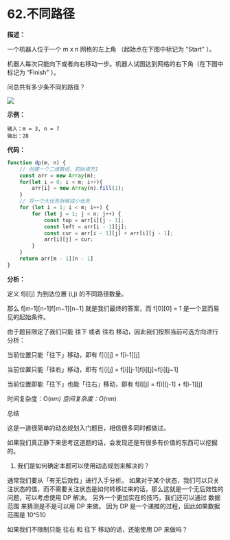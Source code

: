 # 62.不同路径

**描述：**

一个机器人位于一个 m x n 网格的左上角 （起始点在下图中标记为 “Start” ）。

机器人每次只能向下或者向右移动一步。机器人试图达到网格的右下角（在下图中标记为 “Finish” ）。

问总共有多少条不同的路径？

<img src="https://assets.leetcode.com/uploads/2018/10/22/robot_maze.png" />

**示例：**

```
输入：m = 3, n = 7
输出：28
```

**代码：**

```js
function dp(m, n) {
    // 创建一个二维数组，初始填充1
    const arr = new Array(m);
    for(let i = 0; i < m; i++){
        arr[i] = new Array(n).fill(1);
    }
    // 将一个大任务拆解成小任务
    for (let i = 1; i < m; i++) {
        for (let j = 1; j < n; j++) {
            const top = arr[i][j - 1];
            const left = arr[i - 1][j];
            const cur = arr[i - 1][j] + arr[i][j - 1];
            arr[i][j] = cur;
        }
    }
    return arr[m - 1][n - 1]
}
```

**分析：**

定义 f[i][j] 为到达位置 (i,j) 的不同路径数量。

那么 f[m-1][n-1]f[m−1][n−1] 就是我们最终的答案，而 f[0][0] = 1 是一个显而易见的起始条件。

由于题目限定了我们只能 往下 或者 往右 移动，因此我们按照当前可选方向进行分析：

当前位置只能「往下」移动，即有 f[i][j] = f[i-1][j]

当前位置只能「往右」移动，即有 f[i][j] = f[i][j-1]f[i][j]=f[i][j−1]

当前位置即能「往下」也能「往右」移动，即有 f[i][j] = f[i][j-1] + f[i-1][j]

时间复杂度：O(n*m)
空间复杂度：O(n*m)

总结

这是一道很简单的动态规划入门题目，相信很多同时都做过。

如果我们真正静下来思考这道题的话，会发现还是有很多有价值的东西可以挖掘的。

1. 我们是如何确定本题可以使用动态规划来解决的？

通常我们要从「有无后效性」进行入手分析。
如果对于某个状态，我们可以只关注状态的值，而不需要关注状态是如何转移过来的话，那么这就是一个无后效性的问题，可以考虑使用 DP 解决。
另外一个更加实在的技巧，我们还可以通过 数据范围 来猜测是不是可以用 DP 来做。
因为 DP 是一个递推的过程，因此如果数据范围是 10^510 


如果我们不限制只能 往右 和 往下 移动的话，还能使用 DP 来做吗？
 
 <comment-comment/> 
 